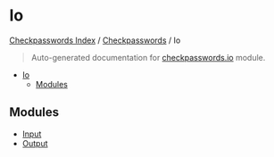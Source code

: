 # Io

[Checkpasswords Index](../../README.md#checkpasswords-index) /
[Checkpasswords](../index.md#checkpasswords) /
Io

> Auto-generated documentation for [checkpasswords.io](../../../../checkpasswords/io/__init__.py) module.

- [Io](#io)
  - [Modules](#modules)

## Modules

- [Input](./input.md)
- [Output](./output.md)